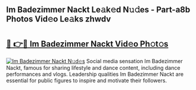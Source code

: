 ## Im Badezimmer Nackt Le𝚊k𝚎d N𝚞𝚍es - Part-a8b Photos Vid𝚎o Le𝚊ks zhwdv

# <h2><a href="http://fba66v.evod.top/?m=Im+Badezimmer+Nackt">🔗 👉🔴 Im Badezimmer Nackt Vid𝚎o Ph𝚘t𝚘s</a></h2>

[![Im Badezimmer Nackt N𝚞d𝚎s](https://i.imgur.com/8V9OHl7.gif)](http://fba66v.evod.top/?m=Im+Badezimmer+Nackt)
Social media sensation Im Badezimmer Nackt, famous for sharing lifestyle and dance content, including dance performances and vlogs. Leadership qualities Im Badezimmer Nackt are essential for public figures to inspire and motivate their followers. 
